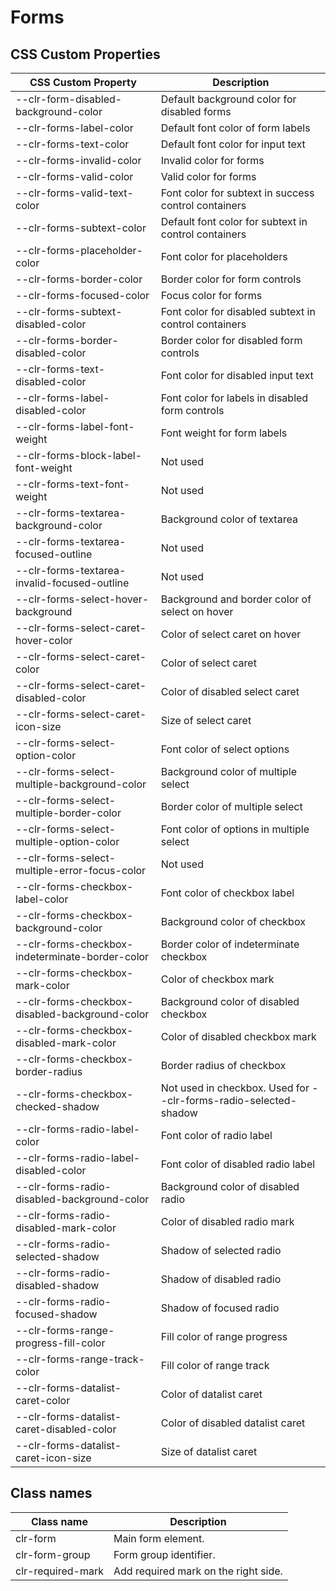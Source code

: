 # Forms

## CSS Custom Properties

| CSS Custom Property                             | Description                                                      |
| ----------------------------------------------- | ---------------------------------------------------------------- |
| --clr-form-disabled-background-color            | Default background color for disabled forms                      |
| --clr-forms-label-color                         | Default font color of form labels                                |
| --clr-forms-text-color                          | Default font color for input text                                |
| --clr-forms-invalid-color                       | Invalid color for forms                                          |
| --clr-forms-valid-color                         | Valid color for forms                                            |
| --clr-forms-valid-text-color                    | Font color for subtext in success control containers             |
| --clr-forms-subtext-color                       | Default font color for subtext in control containers             |
| --clr-forms-placeholder-color                   | Font color for placeholders                                      |
| --clr-forms-border-color                        | Border color for form controls                                   |
| --clr-forms-focused-color                       | Focus color for forms                                            |
| --clr-forms-subtext-disabled-color              | Font color for disabled subtext in control containers            |
| --clr-forms-border-disabled-color               | Border color for disabled form controls                          |
| --clr-forms-text-disabled-color                 | Font color for disabled input text                               |
| --clr-forms-label-disabled-color                | Font color for labels in disabled form controls                  |
| --clr-forms-label-font-weight                   | Font weight for form labels                                      |
| --clr-forms-block-label-font-weight             | Not used                                                         |
| --clr-forms-text-font-weight                    | Not used                                                         |
| --clr-forms-textarea-background-color           | Background color of textarea                                     |
| --clr-forms-textarea-focused-outline            | Not used                                                         |
| --clr-forms-textarea-invalid-focused-outline    | Not used                                                         |
| --clr-forms-select-hover-background             | Background and border color of select on hover                   |
| --clr-forms-select-caret-hover-color            | Color of select caret on hover                                   |
| --clr-forms-select-caret-color                  | Color of select caret                                            |
| --clr-forms-select-caret-disabled-color         | Color of disabled select caret                                   |
| --clr-forms-select-caret-icon-size              | Size of select caret                                             |
| --clr-forms-select-option-color                 | Font color of select options                                     |
| --clr-forms-select-multiple-background-color    | Background color of multiple select                              |
| --clr-forms-select-multiple-border-color        | Border color of multiple select                                  |
| --clr-forms-select-multiple-option-color        | Font color of options in multiple select                         |
| --clr-forms-select-multiple-error-focus-color   | Not used                                                         |
| --clr-forms-checkbox-label-color                | Font color of checkbox label                                     |
| --clr-forms-checkbox-background-color           | Background color of checkbox                                     |
| --clr-forms-checkbox-indeterminate-border-color | Border color of indeterminate checkbox                           |
| --clr-forms-checkbox-mark-color                 | Color of checkbox mark                                           |
| --clr-forms-checkbox-disabled-background-color  | Background color of disabled checkbox                            |
| --clr-forms-checkbox-disabled-mark-color        | Color of disabled checkbox mark                                  |
| --clr-forms-checkbox-border-radius              | Border radius of checkbox                                        |
| --clr-forms-checkbox-checked-shadow             | Not used in checkbox. Used for --clr-forms-radio-selected-shadow |
| --clr-forms-radio-label-color                   | Font color of radio label                                        |
| --clr-forms-radio-label-disabled-color          | Font color of disabled radio label                               |
| --clr-forms-radio-disabled-background-color     | Background color of disabled radio                               |
| --clr-forms-radio-disabled-mark-color           | Color of disabled radio mark                                     |
| --clr-forms-radio-selected-shadow               | Shadow of selected radio                                         |
| --clr-forms-radio-disabled-shadow               | Shadow of disabled radio                                         |
| --clr-forms-radio-focused-shadow                | Shadow of focused radio                                          |
| --clr-forms-range-progress-fill-color           | Fill color of range progress                                     |
| --clr-forms-range-track-color                   | Fill color of range track                                        |
| --clr-forms-datalist-caret-color                | Color of datalist caret                                          |
| --clr-forms-datalist-caret-disabled-color       | Color of disabled datalist caret                                 |
| --clr-forms-datalist-caret-icon-size            | Size of datalist caret                                           |

## Class names

| Class name        | Description                          |
| ----------------- | ------------------------------------ |
| clr-form          | Main form element.                   |
| clr-form-group    | Form group identifier.               |
| clr-required-mark | Add required mark on the right side. |
